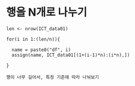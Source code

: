 <H1> 행을 N개로 나누기 </H1>


``` n <- 1000000
len <- nrow(ICT_data01)

for(i in 1:(len/n)){
  
  name = paste0("df", i)
  assign(name, ICT_data01[(1+(i-1)*n):(i*n),])
  
} 

행이 너무 길어서, 특정 기준에 따라 나눠보기
